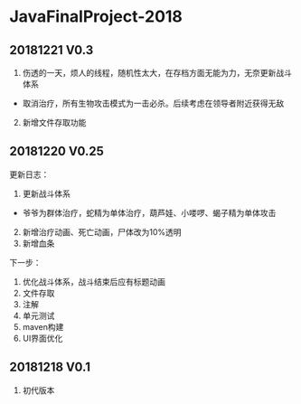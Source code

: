 # JavaFinalProject-2018

## 20181221  V0.3
1. 伤透的一天，烦人的线程，随机性太大，在存档方面无能为力，无奈更新战斗体系
 - 取消治疗，所有生物攻击模式为一击必杀。后续考虑在领导者附近获得无敌
2. 新增文件存取功能

## 20181220  V0.25
更新日志：
1. 更新战斗体系
 - 爷爷为群体治疗，蛇精为单体治疗，葫芦娃、小喽啰、蝎子精为单体攻击
2. 新增治疗动画、死亡动画，尸体改为10%透明
3. 新增血条

下一步：
1. 优化战斗体系，战斗结束后应有标题动画
2. 文件存取
3. 注解
4. 单元测试
5. maven构建
6. UI界面优化

## 20181218  V0.1
1. 初代版本